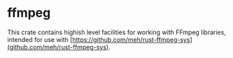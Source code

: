 # ffmpeg

This crate contains highish level facilities for working with FFmpeg libraries, intended for use with [https://github.com/meh/rust-ffmpeg-sys](github.com/meh/rust-ffmpeg-sys).
